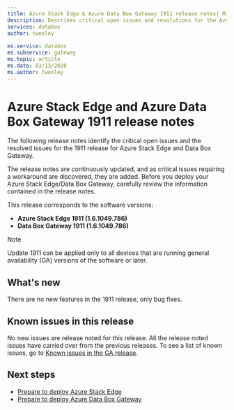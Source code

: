 ```yaml
---
title: Azure Stack Edge & Azure Data Box Gateway 1911 release notes| Microsoft Docs
description: Describes critical open issues and resolutions for the Azure Stack Edge and Data Box Gateway running 1911 release.
services: databox
author: twooley
 
ms.service: databox
ms.subservice: gateway
ms.topic: article
ms.date: 03/13/2020
ms.author: twooley
---
```


# Azure Stack Edge and Azure Data Box Gateway 1911 release notes

The following release notes identify the critical open issues and the resolved issues for the 1911 release for Azure Stack Edge and Data Box Gateway.

The release notes are continuously updated, and as critical issues requiring a workaround are discovered, they are added. Before you deploy your Azure Stack Edge/Data Box Gateway, carefully review the information contained in the release notes.

This release corresponds to the software versions:

- **Azure Stack Edge 1911 (1.6.1049.786)**
- **Data Box Gateway 1911 (1.6.1049.786)**

> [!NOTE]
> Update 1911 can be applied only to all devices that are running general availability (GA) versions of the software or later.

## What's new

There are no new features in the 1911 release, only bug fixes.

## Known issues in this release

No new issues are release noted for this release. All the release noted issues have carried over from the previous releases. To see a list of known issues, go to [Known issues in the GA release](data-box-gateway-release-notes.md#known-issues-in-ga-release).

## Next steps

- [Prepare to deploy Azure Stack Edge](azure-stack-edge-deploy-prep.md)
- [Prepare to deploy Azure Data Box Gateway](data-box-gateway-deploy-prep.md)
